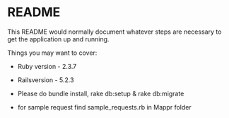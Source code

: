 # README

This README would normally document whatever steps are necessary to get the
application up and running.

Things you may want to cover:

* Ruby version - 2.3.7

* Railsversion - 5.2.3

* Please do bundle install, rake db:setup & rake db:migrate

* for sample request find sample_requests.rb in Mappr folder

